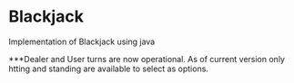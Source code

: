# Blackjack
Implementation of Blackjack using java

***Dealer and User turns are now operational. As of current version only htting and standing are available to select as options.



